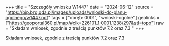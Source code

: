 +++
title = "Szczegóły wniosku W1447"
date = "2024-06-12"
source = "https://bip.brg.gda.pl/images/uploads/wnioski-do-planu-ogolnego/w1447.pdf"
tags = ["obręb: 0001", "wnioski-ogolne"]
geolinks = ["https://geoportal360.pl/map/#clk=226101_1.0001.1238/297&stl=topo"]
raw = "Składam wniosek, zgodnie z treścią punktów 7.2 oraz 7.3 "
+++

Składam wniosek, zgodnie z treścią punktów 7.2 oraz 7.3



